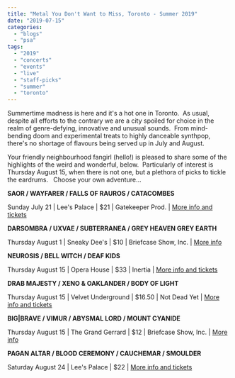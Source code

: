 ```yaml
---
title: "Metal You Don't Want to Miss, Toronto - Summer 2019"
date: "2019-07-15"
categories: 
  - "blogs"
  - "psa"
tags: 
  - "2019"
  - "concerts"
  - "events"
  - "live"
  - "staff-picks"
  - "summer"
  - "toronto"
---
```


Summertime madness is here and it's a hot one in Toronto.  As usual, despite all efforts to the contrary we are a city spoiled for choice in the realm of genre-defying, innovative and unusual sounds.  From mind-bending doom and experimental treats to highly danceable synthpop, there's no shortage of flavours being served up in July and August.

Your friendly neighbourhood fangirl (hello!) is pleased to share some of the highlights of the weird and wonderful, below.  Particularly of interest is Thursday August 15, when there is not one, but a plethora of picks to tickle the eardrums.   Choose your own adventure...

**SAOR / WAYFARER / FALLS OF RAUROS / CATACOMBES**

Sunday July 21 | Lee's Palace | $21 | Gatekeeper Prod. | [More info and tickets](https://www.gatekeeperproductions.ca/shows?fbclid=IwAR1nA_b4qDWp39ed_kZfKDrqRfJXf7Fa4zQFNtx5K25Dm6X1PrMdplAfvpk)

**DARSOMBRA / UXVAE / SUBTERRANEA / GREY HEAVEN GREY EARTH**

Thursday August 1 | Sneaky Dee's | $10 | Briefcase Show, Inc. | [More info](https://www.facebook.com/events/2388152104842155/)

**NEUROSIS / BELL WITCH / DEAF KIDS**

Thursday August 15 | Opera House | $33 | Inertia | [More info and tickets](https://www.ticketfly.com/purchase/event/1836807)

**DRAB MAJESTY / XENO & OAKLANDER / BODY OF LIGHT**

Thursday August 15 | Velvet Underground | $16.50 | Not Dead Yet | [More info and tickets](https://www.showclix.com/event/drab-majesty-xeno-oaklander?fbclid=IwAR3Xlss37SWlpJHEuXix6EqDhKS13xEESmA5XshT1YxZ4z7jx_0UEP-bxbo)

**BIG|BRAVE / VIMUR / ABYSMAL LORD / MOUNT CYANIDE**

Thursday August 15 | The Grand Gerrard | $12 | Briefcase Show, Inc. | [More info](https://www.facebook.com/events/661792954301323/)

**PAGAN ALTAR / BLOOD CEREMONY / CAUCHEMAR / SMOULDER**

Saturday August 24 | Lee's Palace | $22 | [More info and tickets](https://www.ticketfly.com/purchase/event/1848332?utm_medium=ampOfficialEvent&utm_source=fbTfly)
